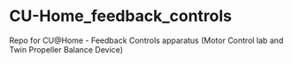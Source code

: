 # CU-Home_feedback_controls
Repo for CU@Home - Feedback Controls apparatus (Motor Control lab and Twin Propeller Balance Device)
